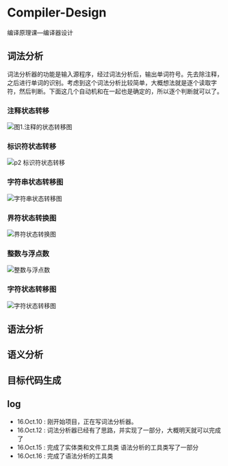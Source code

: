 # Compiler-Design
编译原理课—编译器设计

## 词法分析
词法分析器的功能是输入源程序，经过词法分析后，输出单词符号。先去除注释，之后进行单词的识别。考虑到这个词法分析比较简单，大概想法就是逐个读取字符，然后判断。下面这几个自动机和在一起也是确定的，所以逐个判断就可以了。

### 注释状态转移
![图1.注释的状态转移图](./img/comment.jpg)

### 标识符状态转移
![p2 标识符状态转移](./img/token.jpg)

### 字符串状态转移图
![字符串状态转移图](./img/string.jpg)

### 界符状态转换图
![界符状态转换图](./img/seperate.jpg)

### 整数与浮点数
![整数与浮点数](./img/digit_float.jpg)

### 字符状态转移图
![字符状态转移图](./img/char.jpg)




## 语法分析




## 语义分析

## 目标代码生成

## log
+ 16.Oct.10 : 刚开始项目，正在写词法分析器。
+ 16.Oct.12 : 词法分析器已经有了思路，并实现了一部分，大概明天就可以完成了
+ 16.Oct.15 : 完成了实体类和文件工具类  语法分析的工具类写了一部分
+ 16.Oct.16 : 完成了语法分析的工具类 
